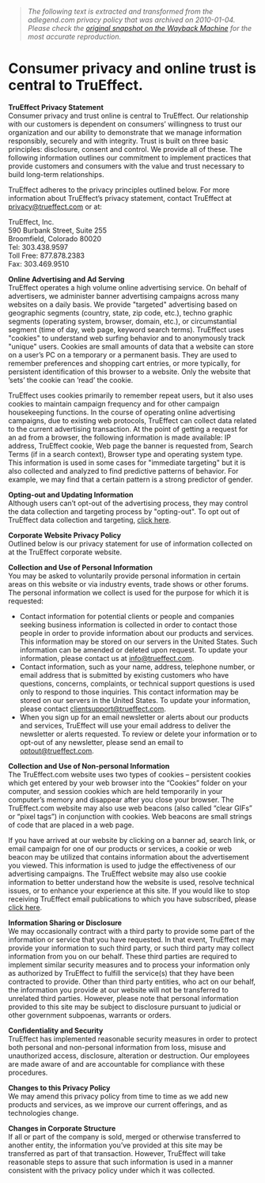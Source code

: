 > *The following text is extracted and transformed from the adlegend.com privacy policy that was archived on 2010-01-04. Please check the [original snapshot on the Wayback Machine](https://web.archive.org/web/20100104000449id_/http%3A//trueffect.com/privacy) for the most accurate reproduction.*

# Consumer privacy and online trust is central to TruEffect.

**TruEffect Privacy Statement**  
Consumer privacy and trust online is central to TruEffect. Our relationship with our customers is dependent on consumers’ willingness to trust our organization and our ability to demonstrate that we manage information responsibly, securely and with integrity. Trust is built on three basic principles: disclosure, consent and control. We provide all of these. The following information outlines our commitment to implement practices that provide customers and consumers with the value and trust necessary to build long-term relationships.

TruEffect adheres to the privacy principles outlined below. For more information about TruEffect’s privacy statement, contact TruEffect at [privacy@trueffect.com](mailto:privacy@trueffect.com) or at:

TruEffect, Inc.  
590 Burbank Street, Suite 255  
Broomfield, Colorado 80020  
Tel: 303.438.9597  
Toll Free: 877.878.2383  
Fax: 303.469.9510

**Online Advertising and Ad Serving**  
TruEffect operates a high volume online advertising service. On behalf of advertisers, we administer banner advertising campaigns across many websites on a daily basis. We provide "targeted" advertising based on geographic segments (country, state, zip code, etc.), techno graphic segments (operating system, browser, domain, etc.), or circumstantial segment (time of day, web page, keyword search terms). TruEffect uses "cookies" to understand web surfing behavior and to anonymously track "unique" users. Cookies are small amounts of data that a website can store on a user’s PC on a temporary or a permanent basis. They are used to remember preferences and shopping cart entries, or more typically, for persistent identification of this browser to a website. Only the website that ’sets’ the cookie can ’read’ the cookie.

TruEffect uses cookies primarily to remember repeat users, but it also uses cookies to maintain campaign frequency and for other campaign housekeeping functions. In the course of operating online advertising campaigns, due to existing web protocols, TruEffect can collect data related to the current advertising transaction. At the point of getting a request for an ad from a browser, the following information is made available: IP address, TruEffect cookie, Web page the banner is requested from, Search Terms (if in a search context), Browser type and operating system type. This information is used in some cases for "immediate targeting" but it is also collected and analyzed to find predictive patterns of behavior. For example, we may find that a certain pattern is a strong predictor of gender.

**Opting-out and Updating Information**  
Although users can’t opt-out of the advertising process, they may control the data collection and targeting process by "opting-out". To opt out of TruEffect data collection and targeting, [click here](http://ad.adlegend.com/TE_optout.html).

**Corporate Website Privacy Policy**  
Outlined below is our privacy statement for use of information collected on at the TruEffect corporate website.

**Collection and Use of Personal Information**  
You may be asked to voluntarily provide personal information in certain areas on this website or via industry events, trade shows or other forums. The personal information we collect is used for the purpose for which it is requested:

  * Contact information for potential clients or people and companies seeking business information is collected in order to contact those people in order to provide information about our products and services. This information may be stored on our servers in the United States. Such information can be amended or deleted upon request. To update your information, please contact us at [info@trueffect.com](mailto:info@trueffect.com).
  * Contact information, such as your name, address, telephone number, or email address that is submitted by existing customers who have questions, concerns, complaints, or technical support questions is used only to respond to those inquiries. This contact information may be stored on our servers in the United States. To update your information, please contact [clientsupport@trueffect.com](mailto:clientsupport@trueffect.com).
  * When you sign up for an email newsletter or alerts about our products and services, TruEffect will use your email address to deliver the newsletter or alerts requested. To review or delete your information or to opt-out of any newsletter, please send an email to [optout@trueffect.com](mailto:optout@trueffect.com).



**Collection and Use of Non-personal Information**  
The TruEffect.com website uses two types of cookies – persistent cookies which get entered by your web browser into the “Cookies” folder on your computer, and session cookies which are held temporarily in your computer’s memory and disappear after you close your browser. The TruEffect.com website may also use web beacons (also called “clear GIFs” or “pixel tags”) in conjunction with cookies. Web beacons are small strings of code that are placed in a web page.

If you have arrived at our website by clicking on a banner ad, search link, or email campaign for one of our products or services, a cookie or web beacon may be utilized that contains information about the advertisement you viewed. This information is used to judge the effectiveness of our advertising campaigns. The TruEffect website may also use cookie information to better understand how the website is used, resolve technical issues, or to enhance your experience at this site. If you would like to stop receiving TruEffect email publications to which you have subscribed, please [click here](http://ad.adlegend.com/TE_optout.html).

**Information Sharing or Disclosure**  
We may occasionally contract with a third party to provide some part of the information or service that you have requested. In that event, TruEffect may provide your information to such third party, or such third party may collect information from you on our behalf. These third parties are required to implement similar security measures and to process your information only as authorized by TruEffect to fulfill the service(s) that they have been contracted to provide. Other than third party entities, who act on our behalf, the information you provide at our website will not be transferred to unrelated third parties. However, please note that personal information provided to this site may be subject to disclosure pursuant to judicial or other government subpoenas, warrants or orders.

**Confidentiality and Security**  
TruEffect has implemented reasonable security measures in order to protect both personal and non-personal information from loss, misuse and unauthorized access, disclosure, alteration or destruction. Our employees are made aware of and are accountable for compliance with these procedures.

**Changes to this Privacy Policy**  
We may amend this privacy policy from time to time as we add new products and services, as we improve our current offerings, and as technologies change.

**Changes in Corporate Structure**  
If all or part of the company is sold, merged or otherwise transferred to another entity, the information you’ve provided at this site may be transferred as part of that transaction. However, TruEffect will take reasonable steps to assure that such information is used in a manner consistent with the privacy policy under which it was collected.
